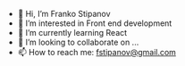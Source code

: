 - 👋 Hi, I’m Franko Stipanov
- 👀 I’m interested in Front end development
- 🌱 I’m currently learning React 
- 💞️ I’m looking to collaborate on ...
- 📫 How to reach me: fstipanov@gmail.com

<!---
fstipo/fstipo is a ✨ special ✨ repository because its `README.md` (this file) appears on your GitHub profile.
You can click the Preview link to take a look at your changes.
--->
